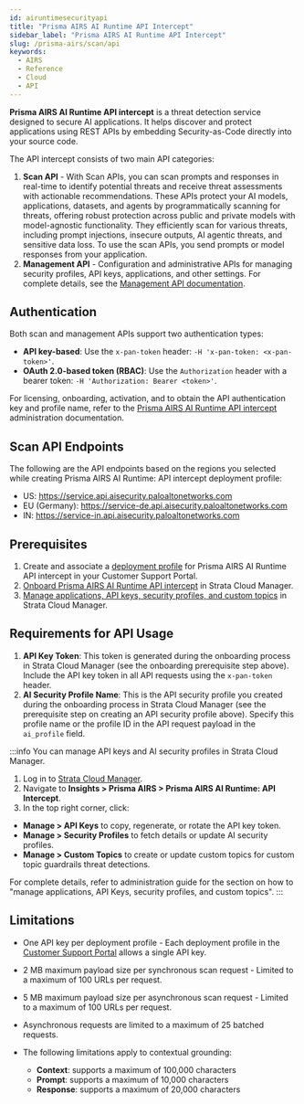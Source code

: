 ```yaml
---
id: airuntimesecurityapi
title: "Prisma AIRS AI Runtime API Intercept"
sidebar_label: "Prisma AIRS AI Runtime API Intercept"
slug: /prisma-airs/scan/api
keywords:
  - AIRS
  - Reference
  - Cloud
  - API
---
```


**Prisma AIRS AI Runtime API intercept** is a threat detection service designed to secure AI applications. It helps discover and protect applications using REST APIs by embedding Security-as-Code directly into your source code.

The API intercept consists of two main API categories:

1. **Scan API** - With Scan APIs, you can scan prompts and responses in real-time to identify potential threats and receive threat assessments with actionable recommendations. These APIs protect your AI models, applications, datasets, and agents by programmatically scanning for threats, offering robust protection across public and private models with model-agnostic functionality. They efficiently scan for various threats, including prompt injections, insecure outputs, AI agentic threats, and sensitive data loss. To use the scan APIs, you send prompts or model responses from your application.
2. **Management API** - Configuration and administrative APIs for managing security profiles, API keys, applications, and other settings. For complete details, see the [Management API documentation](/prisma-airs/api/management).

## Authentication

Both scan and management APIs support two authentication types:

- **API key-based**: Use the `x-pan-token` header: `-H 'x-pan-token: <x-pan-token>'`.
- **OAuth 2.0-based token (RBAC)**: Use the `Authorization` header with a bearer token: `-H 'Authorization: Bearer <token>'`.

For licensing, onboarding, activation, and to obtain the API authentication key and profile name, refer to the [Prisma AIRS AI Runtime API intercept](https://docs.paloaltonetworks.com/ai-runtime-security/activation-and-onboarding/ai-runtime-security-api-intercept-overview) administration documentation.

## Scan API Endpoints

The following are the API endpoints based on the regions you selected while creating Prisma AIRS AI Runtime: API intercept deployment profile:

- US: <https://service.api.aisecurity.paloaltonetworks.com>
- EU (Germany): <https://service-de.api.aisecurity.paloaltonetworks.com>
- IN: <https://service-in.api.aisecurity.paloaltonetworks.com>

## Prerequisites

1. Create and associate a [deployment profile](https://docs.paloaltonetworks.com/ai-runtime-security/activation-and-onboarding/ai-runtime-security-api-intercept-overview/ai-deployment-profile-airs-api-intercept) for Prisma AIRS AI Runtime API intercept in your Customer Support Portal.
2. [Onboard Prisma AIRS AI Runtime API intercept](https://docs.paloaltonetworks.com/ai-runtime-security/activation-and-onboarding/ai-runtime-security-api-intercept-overview/onboard-api-runtime-security-api-intercept-in-scm) in Strata Cloud Manager.
3. [Manage applications, API keys, security profiles, and custom topics](https://docs.paloaltonetworks.com/ai-runtime-security/administration/prevent-network-security-threats/airs-apirs-manage-api-keys-profile-apps) in Strata Cloud Manager.

## Requirements for API Usage

1. **API Key Token**: This token is generated during the onboarding process in Strata Cloud Manager (see the onboarding prerequisite step above).
Include the API key token in all API requests using the `x-pan-token` header.
2. **AI Security Profile Name**: This is the API security profile you created during the onboarding process in Strata Cloud Manager (see the prerequisite step on creating an API security profile above).
Specify this profile name or the profile ID in the API request payload in the `ai_profile` field.

:::info
You can manage API keys and AI security profiles in Strata Cloud Manager.

1. Log in to [Strata Cloud Manager](https://stratacloudmanager.paloaltonetworks.com/).
2. Navigate to **Insights > Prisma AIRS > Prisma AIRS AI Runtime: API Intercept**.
3. In the top right corner, click:

- **Manage > API Keys** to copy, regenerate, or rotate the API key token.
- **Manage > Security Profiles** to fetch details or update AI security profiles.
- **Manage > Custom Topics** to create or update custom topics for custom topic guardrails threat detections.

For complete details, refer to administration guide for the section on how to "manage applications, API Keys, security profiles, and custom topics".
:::

## Limitations

- One API key per deployment profile - Each deployment profile in the [Customer Support Portal](https://support.paloaltonetworks.com/Support/Index) allows a single API key.
- 2 MB maximum payload size per synchronous scan request - Limited to a maximum of 100 URLs per request.
- 5 MB maximum payload size per asynchronous scan request - Limited to a maximum of 100 URLs per request.
- Asynchronous requests are limited to a maximum of 25 batched requests.
- The following limitations apply to contextual grounding:

  - **Context**: supports a maximum of 100,000 characters
  - **Prompt**: supports a maximum of 10,000 characters
  - **Response**: supports a maximum of 20,000 characters
